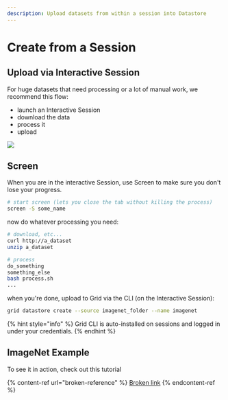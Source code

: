 ```yaml
---
description: Upload datasets from within a session into Datastore
---
```


# Create from a Session

## Upload via Interactive Session

For huge datasets that need processing or a lot of manual work, we recommend this flow:

* launch an Interactive Session&#x20;
* download the data
* process it
* upload

![](../../.gitbook/assets/upload\_session.gif)

## Screen

When you are in the interactive Session, use Screen to make sure you don't lose your progress.

```bash
# start screen (lets you close the tab without killing the process)
screen -S some_name
```

now do whatever processing you need:

```bash
# download, etc...
curl http://a_dataset
unzip a_dataset

# process
do_something
something_else
bash process.sh
...
```

when you're done, upload to Grid via the CLI (on the Interactive Session):

```bash
grid datastore create --source imagenet_folder --name imagenet
```

{% hint style="info" %}
Grid CLI is auto-installed on sessions and logged in under your credentials.
{% endhint %}

## ImageNet Example

To see it in action, check out this tutorial

{% content-ref url="broken-reference" %}
[Broken link](broken-reference)
{% endcontent-ref %}
